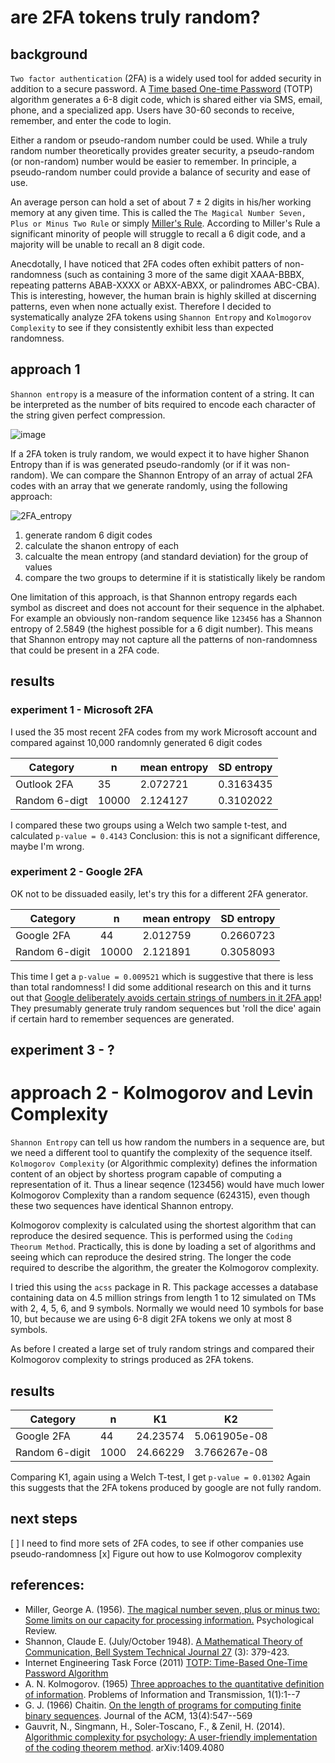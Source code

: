 # are 2FA tokens truly random?

## background
`Two factor authentication` (2FA) is a widely used tool for added security in addition to a secure password. A [Time based One-time Password](https://www.rfc-editor.org/rfc/rfc6238) (TOTP) algorithm generates a 6-8 digit code, which is shared either via SMS, email, phone, and a specialized app. Users have 30-60 seconds to receive, remember, and enter the code to login.

Either a random or pseudo-random number could be used. While a truly random number theoretically provides greater security, a pseudo-random (or non-random) number would be easier to remember. In principle, a pseudo-random number could provide a balance of security and ease of use.

An average person can hold a set of about 7 ± 2 digits in his/her working memory at any given time. This is called the `The Magical Number Seven, Plus or Minus Two Rule` or simply [Miller's Rule](https://en.wikipedia.org/wiki/The_Magical_Number_Seven,_Plus_or_Minus_Two). According to Miller's Rule a significant minority of people will struggle to recall a 6 digit code, and a majority will be unable to recall an 8 digit code.

Anecdotally, I have noticed that 2FA codes often exhibit patters of non-randomness (such as containing 3 more of the same digit XAAA-BBBX, repeating patterns ABAB-XXXX or ABXX-ABXX, or palindromes ABC-CBA). This is interesting, however, the human brain is highly skilled at discerning patterns, even when none actually exist. Therefore I decided to systematically analyze 2FA tokens using `Shannon Entropy` and `Kolmogorov Complexity` to see if they consistently exhibit less than expected randomness.


## approach 1

`Shannon entropy` is a measure of the information content of a string. It can be interpreted as the number of bits required to encode each character of the string given perfect compression.

![image](https://user-images.githubusercontent.com/48685552/230494652-9c259742-6bc5-4ca4-9d0a-f4e4180c47e0.png)



If a 2FA token is truly random, we would expect it to have higher Shanon Entropy than if is was generated pseudo-randomly (or if it was non-random). We can compare the Shannon Entropy of an array of actual 2FA codes with an array that we generate randomly, using the following approach:

![2FA_entropy](https://user-images.githubusercontent.com/48685552/230439251-1d4c4ff9-8e06-4cf2-a69f-c5576138ca71.png)

1. generate random 6 digit codes
2. calculate the shanon entropy of each
3. calcualte the mean entropy (and standard deviation) for the group of values
4. compare the two groups to determine if it is statistically likely be random

One limitation of this approach, is that Shannon entropy regards each symbol as discreet and does not account for their sequence in the alphabet. For example an obviously non-random sequence like `123456` has a Shannon entropy of 2.5849 (the highest possible for a 6 digit number). This means that Shannon entropy may not capture all the patterns of non-randomness that could be present in a 2FA code.


## results

### experiment 1 - Microsoft 2FA
I used the 35 most recent 2FA codes from my work Microsoft account and compared against 10,000 randomnly generated 6 digit codes

| Category  | n |  mean entropy | SD entropy |
| ----- | ------ | ------ | ------ |
| Outlook 2FA  | 35  |2.072721 | 0.3163435 |
| Random 6-digt | 10000  | 2.124127	| 0.3102022 |

I compared these two groups using a Welch two sample t-test, and calculated `p-value = 0.4143`
Conclusion: this is not a significant difference, maybe I'm wrong.

### experiment 2 - Google 2FA
OK not to be dissuaded easily, let's try this for a different 2FA generator.

| Category  | n |  mean entropy | SD entropy |
| ----- | ------ | ------ | ------ |
| Google 2FA  | 44  | 2.012759 | 0.2660723 |
| Random 6-digit | 10000  | 2.121891	| 0.3058093 |

This time I get a `p-value = 0.009521` which is suggestive that there is less than total randomness! I did some additional research on this and it turns out that [Google deliberately avoids certain strings of numbers in it 2FA app](https://www.wired.com/story/2fa-randomness/)! They presumably generate truly random sequences but 'roll the dice' again if certain hard to remember sequences are generated.

## experiment 3 - ?


# approach 2 - Kolmogorov and Levin Complexity
`Shannon Entropy` can tell us how random the numbers in a sequence are, but we need a different tool to quantify the complexity of the sequence itself.
`Kolmogorov Complexity` (or Algorithmic complexity) defines the information content of an object by shortess program capable of computing a representation of it. Thus a linear seqence (123456) would have much lower Kolmogorov Complexity than a random sequence (624315), even though these two sequences have identical Shannon entropy.

Kolmogorov complexity is calculated using the shortest algorithm that can reproduce the desired sequence. This is performed using the `Coding Theorum Method`. Practically, this is done by loading a set of algorithms and seeing which can reproduce the desired string. The longer the code required to describe the algorithm, the greater the Kolmogorov complexity.

I tried this using the `acss` package in R. This package accesses a database containing data on 4.5 million strings from length 1 to 12 simulated on TMs with 2, 4, 5, 6, and 9 symbols. Normally we would need 10 symbols for base 10, but because we are using 6-8 digit 2FA tokens we only at most 8 symbols.

As before I created a large set of truly random strings and compared their Kolmogorov complexity to strings produced as 2FA tokens.


## results

| Category  | n |  K1 | K2 |
| ----- | ------ | ------ | ------ |
| Google 2FA  | 44  | 24.23574  | 5.061905e-08 |
| Random 6-digit | 1000  | 24.66229 	| 3.766267e-08 |

Comparing K1, again using a Welch T-test, I get `p-value = 0.01302`
Again this suggests that the 2FA tokens produced by google are not fully random.


## next steps
[ ] I need to find more sets of 2FA codes, to see if other companies use pseudo-randomness
[x] Figure out how to use Kolmogorov complexity


## references:
* Miller, George A. (1956). [The magical number seven, plus or minus two: Some limits on our capacity for processing information.](http://psychclassics.yorku.ca/Miller/) Psychological Review.
* Shannon, Claude E. (July/October 1948). [A Mathematical Theory of Communication, Bell System Technical Journal 27](https://www3.nd.edu/~powers/ame.20231/shannon1948a.pdf) (3): 379-423.
* Internet Engineering Task Force (2011) [TOTP: Time-Based One-Time Password Algorithm](https://www.rfc-editor.org/rfc/rfc6238)
* A. N. Kolmogorov. (1965) [Three approaches to the quantitative definition of information](http://alexander.shen.free.fr/library/Kolmogorov65_Three-Approaches-to-Information.pdf). Problems of Information and Transmission, 1(1):1--7
* G. J. (1966) Chaitin. [On the length of programs for computing finite binary sequences](https://dl.acm.org/doi/abs/10.1145/321356.321363). Journal of the ACM, 13(4):547--569
* Gauvrit, N., Singmann, H., Soler-Toscano, F., & Zenil, H. (2014). [Algorithmic complexity for psychology: A user-friendly implementation of the coding theorem method](https://arxiv.org/abs/1409.4080). arXiv:1409.4080
